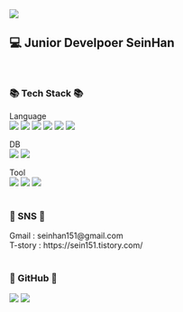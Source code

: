 <img src="https://capsule-render.vercel.app/api?type=waving&color=auto&height=200&section=header&text=HanSein&fontSize=90" />


💻 Junior Develpoer SeinHan
---      
<br>

<h3>📚 Tech Stack 📚 </h3> 

Language<br>
         <img src="https://img.shields.io/badge/java-007396?style=for-the-badge&logo=java&logoColor=white">
         <img src="https://img.shields.io/badge/python-3776AB?style=for-the-badge&logo=python&logoColor=white">
         <img src="https://img.shields.io/badge/html5-E34F26?style=for-the-badge&logo=html5&logoColor=white">
         <img src="https://img.shields.io/badge/css-1572B6?style=for-the-badge&logo=css3&logoColor=white">
         <img src="https://img.shields.io/badge/javascript-F7DF1E?style=for-the-badge&logo=javascript&logoColor=black">
         <img src="https://img.shields.io/badge/jquery-0769AD?style=for-the-badge&logo=jquery&logoColor=white">

DB<br>
   <img src="https://img.shields.io/badge/oracle-F80000?style=for-the-badge&logo=oracle&logoColor=white">
   <img src="https://img.shields.io/badge/mongoDB-47A248?style=for-the-badge&logo=MongoDB&logoColor=white">

Tool<br>
   <img src="https://img.shields.io/badge/spring-6DB33F?style=for-the-badge&logo=spring&logoColor=white">
   <img src="https://img.shields.io/badge/spring-6DB33F?style=for-the-badge&logo=spring&logoColor=white">
   <img src="https://img.shields.io/badge/bootstrap-7952B3?style=for-the-badge&logo=bootstrap&logoColor=white">
<br><br>

<h3>🏹 SNS 🏹</h3>
Gmail : seinhan151@gmail.com<br>
T-story : https://sein151.tistory.com/
<br><br>

<h3> 🥑 GitHub 🥑</h3>
<img src="https://github-readme-stats.vercel.app/api/top-langs/?username=seinni2&layout=compact">
<img src="https://github-readme-stats.vercel.app/api?username=seinni2&show_icons=true">
